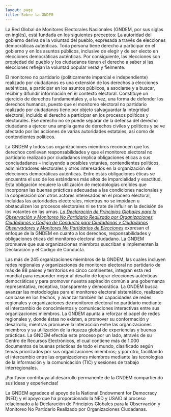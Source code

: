 ```yaml
---
layout: page
title: Sobre la GNDEM
---
```


La Red Global de Monitores Electorales Nacionales (GNDEM, por sus siglas en inglés), está fundada en los siguientes preceptos: La autoridad del gobierno deriva de la voluntad del pueblo, expresada a través de elecciones democráticas auténticas. Toda persona tiene derecho a participar en el gobierno y en los asuntos públicos, inclusive de elegir y de ser electo en elecciones democráticas auténticas. Por consiguiente, las elecciones son propiedad del pueblo y los ciudadanos tienen el derecho a saber si las elecciones reflejan la voluntad popular veraz y fielmente.

El monitoreo no partidario (políticamente imparcial e independiente) realizado por ciudadanos es una extensión de los derechos a elecciones auténticas, a participar en los asuntos públicos, a asociarse y a buscar, recibir y difundir información en el contexto electoral. Constituye un ejercicio de derechos fundamentales y, a la vez, una forma de defender los derechos humanos, puesto que el monitoreo electoral no partidario realizado por ciudadanos tiene por objeto salvaguardar la integridad electoral, incluido el derecho a participar en los procesos políticos y electorales. Ese derecho no se puede separar de la defensa del derecho ciudadano a ejercer una amplia gama de derechos civiles y políticos y se ve afectado por las acciones de varias autoridades estatales, así como de contendientes políticos.

La GNDEM y todos sus organizaciones miembros reconocen que los derechos conllevan responsabilidades y que el monitoreo electoral no partidario realizado por ciudadanos implica obligaciones éticas a sus conciudadanos – incluyendo a posibles votantes, contendientes políticos, administradores electorales y otros interesados en la organización de elecciones democráticas auténticas. Entre estas obligaciones éticas se encuentra el uso de los estándares más altos de imparcialidad y exactitud. Esta obligación requiere la utilización de metodologías creíbles que incorporan las buenas prácticas adecuadas a las condiciones nacionales y la cooperación con otros actores interesados en el proceso electoral, incluidas las autoridades electorales, mientras no se impidaen u obstaculizen los procesos electorales ni se trate de influir en la decisión de los votantes en las urnas. _[La Declaración de Principios Globales para la Observación y Monitoreo No Partidario Realizado por Organizaciones Ciudadanos y Código de Conducta para Ciudadanas y Ciudadanos Observadores y Monitores No Partidarios de Elecciones](/declaration-of-global-principles)_ expresan el enfoque de la GNDEM en cuanto a los derechos, responsabilidades y obligaciones éticas del monitoreo electoral ciudadano. La GNDEM promueve que sus organizaciones miembros suscriban e implementen la Declaración y el Código de Conducta.

Las más de 245 organizaciones miembros de la GNDEM, las cuales incluyen redes regionales y organizaciones de monitoreo electoral no partidario de más de 88 países y territorios en cinco continentes, integran esta red mundial para responder mejor al desafío de lograr elecciones auténticas democráticas y para promover nuestra aspiración común a una gobernanza representativa, receptiva, transparente y democrática. La GNDEM busca avanzar las metodologías para el monitoreo electoral sistemático, realizado con base en los hechos, y avanzar también las capacidades de redes regionales y organizaciones de monitoreo electoral no partidario mediante el intercambio de conocimientos y comunicaciones interactivas entre sus organizaciones miembros. La GNDEM apunta a reforzar el papel de redes regionales y, donde éstas no existen, a promover su conformación y desarrollo, mientras promueve la interacción entre las organizaciones miembros y su utilización de la riqueza global de experiencias y buenas prácticas. La GNDEM efectúa este proceso por un lado, através de su Centro de Recursos Electrónicos, el cual contiene más de 1.000 documentos de buenas prácticas de todo el mundo, clasificado según temas priorizados por sus organizaciones miembros; y por otro, facilitando el intercambio entre las organizaciones miembros mediante las tecnologías de la información y la comunicación (TIC) y sesiones de trabajo interregionales.

¡Por favor contribuya al desarrollo permanente de la GNDEM compartiendo sus ideas y experiencias!

La GNDEM agradece el apoyo de la National Endowment for Democracy (NED) y el apoyo que ha proporcionado la NED y USAID al proceso relacionado a la Declaración de Principios Globales para la Observación y Monitoreo No Partidario Realizado por Organizaciones Ciudadanas.
